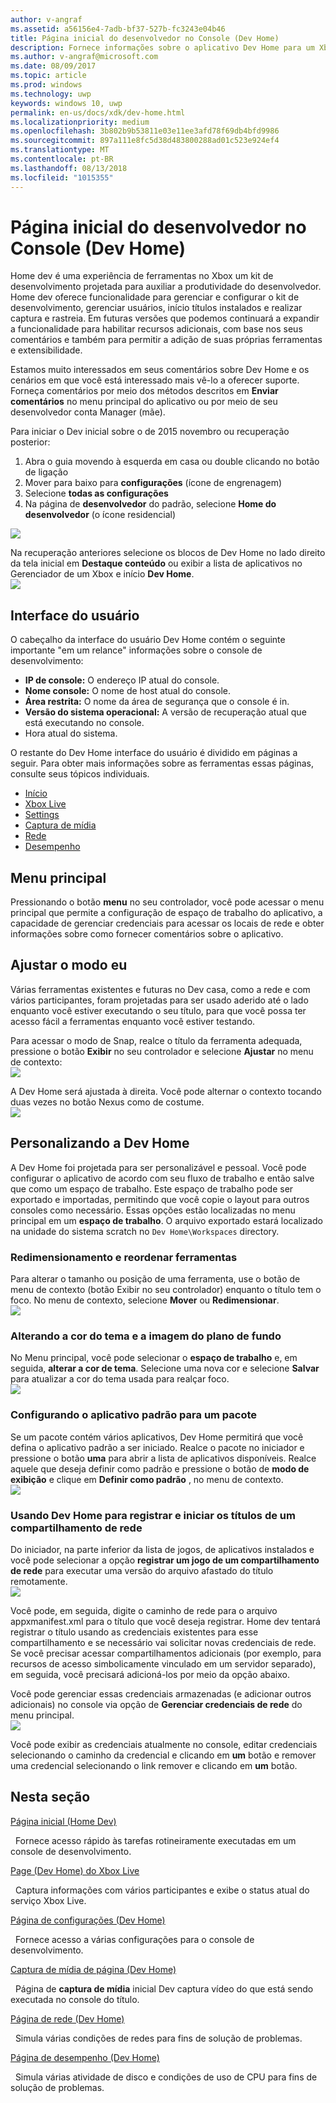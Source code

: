 ```yaml
---
author: v-angraf
ms.assetid: a56156e4-7adb-bf37-527b-fc3243e04b46
title: Página inicial do desenvolvedor no Console (Dev Home)
description: Fornece informações sobre o aplicativo Dev Home para um Xbox.
ms.author: v-angraf@microsoft.com
ms.date: 08/09/2017
ms.topic: article
ms.prod: windows
ms.technology: uwp
keywords: windows 10, uwp
permalink: en-us/docs/xdk/dev-home.html
ms.localizationpriority: medium
ms.openlocfilehash: 3b802b9b53811e03e11ee3afd78f69db4bfd9986
ms.sourcegitcommit: 897a111e8fc5d38d483800288ad01c523e924ef4
ms.translationtype: MT
ms.contentlocale: pt-BR
ms.lasthandoff: 08/13/2018
ms.locfileid: "1015355"
---
```

# <a name="developer-home-on-the-console-dev-home"></a>Página inicial do desenvolvedor no Console (Dev Home)
   
  
Home dev é uma experiência de ferramentas no Xbox um kit de desenvolvimento projetada para auxiliar a produtividade do desenvolvedor. Home dev oferece funcionalidade para gerenciar e configurar o kit de desenvolvimento, gerenciar usuários, início títulos instalados e realizar captura e rastreia. Em futuras versões que podemos continuará a expandir a funcionalidade para habilitar recursos adicionais, com base nos seus comentários e também para permitir a adição de suas próprias ferramentas e extensibilidade.   
   
  
Estamos muito interessados em seus comentários sobre Dev Home e os cenários em que você está interessado mais vê-lo a oferecer suporte. Forneça comentários por meio dos métodos descritos em **Enviar comentários** no menu principal do aplicativo ou por meio de seu desenvolvedor conta Manager (mãe).   
   
  
Para iniciar o Dev inicial sobre o de 2015 novembro ou recuperação posterior:  
 
   1. Abra o guia movendo à esquerda em casa ou double clicando no botão de ligação  
   1. Mover para baixo para **configurações** (ícone de engrenagem)   
   1. Selecione **todas as configurações**  
   1. Na página de **desenvolvedor** do padrão, selecione **Home do desenvolvedor** (o ícone residencial)   

 ![](images/dev_home_icons.png)   
  
Na recuperação anteriores selecione os blocos de Dev Home no lado direito da tela inicial em **Destaque conteúdo** ou exibir a lista de aplicativos no Gerenciador de um Xbox e início **Dev Home**.   
 ![](images/dev_home_1.png) 
<a id="ID4EBC"></a>

   

## <a name="user-interface"></a>Interface do usuário  
   
  
O cabeçalho da interface do usuário Dev Home contém o seguinte importante "em um relance" informações sobre o console de desenvolvimento:   
 
   *  **IP de console:** O endereço IP atual do console.   
   *  **Nome console:** O nome de host atual do console.  
   *  **Área restrita:** O nome da área de segurança que o console é in.  
   *  **Versão do sistema operacional:** A versão de recuperação atual que está executando no console.
   *  Hora atual do sistema.   

   
  
O restante do Dev Home interface do usuário é dividido em páginas a seguir. Para obter mais informações sobre as ferramentas essas páginas, consulte seus tópicos individuais.   
 
   *  [Início](devhome-home.md)  
   *  [Xbox Live](devhome-live.md)  
   *  [Settings](devhome-settings.md)  
   *  [Captura de mídia](devhome-capture.md)  
   *  [Rede](devhome-networking.md)  
   *  [Desempenho](devhome-performance.md)  

  
<a id="ID4EKE"></a>

   

## <a name="main-menu"></a>Menu principal  
   
  
Pressionando o botão **menu** no seu controlador, você pode acessar o menu principal que permite a configuração de espaço de trabalho do aplicativo, a capacidade de gerenciar credenciais para acessar os locais de rede e obter informações sobre como fornecer comentários sobre o aplicativo.   
  
<a id="ID4EUE"></a>

   

## <a name="snap-mode-ux"></a>Ajustar o modo eu  
   
  
Várias ferramentas existentes e futuras no Dev casa, como a rede e com vários participantes, foram projetadas para ser usado aderido até o lado enquanto você estiver executando o seu título, para que você possa ter acesso fácil a ferramentas enquanto você estiver testando.   
   
  
Para acessar o modo de Snap, realce o título da ferramenta adequada, pressione o botão **Exibir** no seu controlador e selecione **Ajustar** no menu de contexto:  
 ![](images/dev_home_4.png)   
  
A Dev Home será ajustada à direita. Você pode alternar o contexto tocando duas vezes no botão Nexus como de costume.  
 ![](images/dev_home_5.png)  
<a id="ID4EKF"></a>

   

## <a name="customizing-dev-home"></a>Personalizando a Dev Home  
   
  
A Dev Home foi projetada para ser personalizável e pessoal. Você pode configurar o aplicativo de acordo com seu fluxo de trabalho e então salve que como um espaço de trabalho. Este espaço de trabalho pode ser exportado e importadas, permitindo que você copie o layout para outros consoles como necessário. Essas opções estão localizadas no menu principal em um **espaço de trabalho**. O arquivo exportado estará localizado na unidade do sistema scratch no `Dev Home\Workspaces` directory.   
 
<a id="ID4EVF"></a>

   

### <a name="resizing-and-reordering-tools"></a>Redimensionamento e reordenar ferramentas  
   
  
Para alterar o tamanho ou posição de uma ferramenta, use o botão de menu de contexto (botão Exibir no seu controlador) enquanto o título tem o foco. No menu de contexto, selecione **Mover** ou **Redimensionar**.   
 ![](images/dev_home_6.png)  
<a id="ID4EEG"></a>

   

### <a name="changing-theme-color-and-background-image"></a>Alterando a cor do tema e a imagem do plano de fundo  
   
  
No Menu principal, você pode selecionar o **espaço de trabalho** e, em seguida, **alterar a cor de tema**. Selecione uma nova cor e selecione **Salvar** para atualizar a cor do tema usada para realçar foco.   
 ![](images/dev_home_7.png)  
<a id="ID4EVG"></a>

   

### <a name="setting-the-default-application-for-a-package"></a>Configurando o aplicativo padrão para um pacote  
   
  
Se um pacote contém vários aplicativos, Dev Home permitirá que você defina o aplicativo padrão a ser iniciado. Realce o pacote no iniciador e pressione o botão **uma** para abrir a lista de aplicativos disponíveis. Realce aquele que deseja definir como padrão e pressione o botão de **modo de exibição** e clique em **Definir como padrão** , no menu de contexto.   
 ![](images/dev_home_setdefault.png)  
<a id="ID4EGH"></a>

   

### <a name="using-dev-home-to-register-and-launch-titles-from-a-network-share"></a>Usando Dev Home para registrar e iniciar os títulos de um compartilhamento de rede  
   
  
Do iniciador, na parte inferior da lista de jogos, de aplicativos instalados e você pode selecionar a opção **registrar um jogo de um compartilhamento de rede** para executar uma versão do arquivo afastado do título remotamente.   
 ![](images/dev_home_8.png)   
  
Você pode, em seguida, digite o caminho de rede para o arquivo appxmanifest.xml para o título que você deseja registrar. Home dev tentará registrar o título usando as credenciais existentes para esse compartilhamento e se necessário vai solicitar novas credenciais de rede. Se você precisar acessar compartilhamentos adicionais (por exemplo, para recursos de acesso simbolicamente vinculado em um servidor separado), em seguida, você precisará adicioná-los por meio da opção abaixo.   
   
  
Você pode gerenciar essas credenciais armazenadas (e adicionar outros adicionais) no console via opção de **Gerenciar credenciais de rede** do menu principal.   
 ![](images/dev_home_9.png)   
  
Você pode exibir as credenciais atualmente no console, editar credenciais selecionando o caminho da credencial e clicando em **um** botão e remover uma credencial selecionando o link remover e clicando em **um** botão.   
   
<a id="ID4EGAAC"></a>

   

## <a name="in-this-section"></a>Nesta seção  
  
[Página inicial (Home Dev)](devhome-home.md)  


&nbsp;&nbsp;Fornece acesso rápido às tarefas rotineiramente executadas em um console de desenvolvimento. 
  
  
[Page (Dev Home) do Xbox Live](devhome-live.md)  


&nbsp;&nbsp;Captura informações com vários participantes e exibe o status atual do serviço Xbox Live. 
  
  
[Página de configurações (Dev Home)](devhome-settings.md)  


&nbsp;&nbsp;Fornece acesso a várias configurações para o console de desenvolvimento. 
  
  
[Captura de mídia de página (Dev Home)](devhome-capture.md)  


&nbsp;&nbsp;Página de **captura de mídia** inicial Dev captura vídeo do que está sendo executada no console do título. 
  
  
[Página de rede (Dev Home)](devhome-networking.md)  


&nbsp;&nbsp;Simula várias condições de redes para fins de solução de problemas. 
  
  
[Página de desempenho (Dev Home)](devhome-performance.md)  


&nbsp;&nbsp;Simula várias atividade de disco e condições de uso de CPU para fins de solução de problemas. 
 
